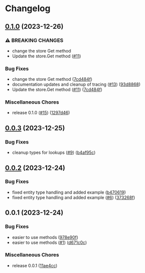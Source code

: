 # Changelog

## [0.1.0](https://github.com/koblas/cedar-go/compare/v0.0.3...v0.1.0) (2023-12-26)


### ⚠ BREAKING CHANGES

* change the store Get method
* Update the store.Get method ([#11](https://github.com/koblas/cedar-go/issues/11))

### Bug Fixes

* change the store Get method ([7cd484f](https://github.com/koblas/cedar-go/commit/7cd484f3ea945a382b91659bddf58734dd9d905b))
* documentation updates and cleanup of tracing ([#13](https://github.com/koblas/cedar-go/issues/13)) ([93d8868](https://github.com/koblas/cedar-go/commit/93d886834dabf3e648cc2f4a31f7e1ab116be6d3))
* Update the store.Get method ([#11](https://github.com/koblas/cedar-go/issues/11)) ([7cd484f](https://github.com/koblas/cedar-go/commit/7cd484f3ea945a382b91659bddf58734dd9d905b))


### Miscellaneous Chores

* release 0.1.0 ([#15](https://github.com/koblas/cedar-go/issues/15)) ([1297d46](https://github.com/koblas/cedar-go/commit/1297d462c518b5ae5620b93efac1cdb9431ec08b))

## [0.0.3](https://github.com/koblas/cedar-go/compare/v0.0.2...v0.0.3) (2023-12-25)


### Bug Fixes

* cleanup types for lookups ([#9](https://github.com/koblas/cedar-go/issues/9)) ([b4af95c](https://github.com/koblas/cedar-go/commit/b4af95cc8251fab62a74f1b999dd2ffb11d37368))

## [0.0.2](https://github.com/koblas/cedar-go/compare/v0.0.1...v0.0.2) (2023-12-24)


### Bug Fixes

* fixed entity type handling and added example ([b470619](https://github.com/koblas/cedar-go/commit/b470619afe32a9e6bc05f9856183db92f97ef735))
* fixed entity type handling and added example ([#6](https://github.com/koblas/cedar-go/issues/6)) ([373268f](https://github.com/koblas/cedar-go/commit/373268f15cde6d7a853c8d8cd77874f71fc0c4c0))

## 0.0.1 (2023-12-24)


### Bug Fixes

* easier to use methods ([978e90f](https://github.com/koblas/cedar-go/commit/978e90fb4fc75c0bb41eb60ac8e94a7c633d08d4))
* easier to use methods ([#1](https://github.com/koblas/cedar-go/issues/1)) ([d671c0c](https://github.com/koblas/cedar-go/commit/d671c0c224fe951df3b4776c41bdf2ab439fd62c))


### Miscellaneous Chores

* release 0.0.1 ([11ae4cc](https://github.com/koblas/cedar-go/commit/11ae4ccb216bfa0957a728293ed270494803897d))
